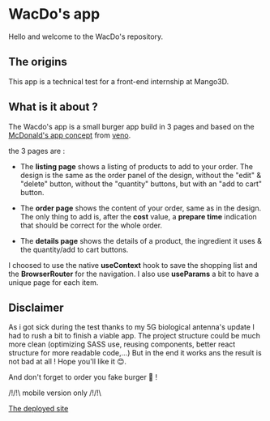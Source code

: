 # WacDo's app

Hello and welcome to the WacDo's repository.

## The origins

This app is a technical test for a front-end internship at Mango3D.

## What is it about ?

The Wacdo's app is a small burger app build in 3 pages and based on the [McDonald's app concept](https://dribbble.com/shots/14126838-McDonald-s-App-3) from [veno](https://dribbble.com/Veno_Design).

the 3 pages are :

- The **listing page** shows a listing of products to add to your order. The design is the same as the order panel of the design, without the "edit" & "delete" button, without the "quantity" buttons, but with an "add to cart" button.

- The **order page** shows the content of your order, same as in the design. The only thing to add is, after the **cost** value, a **prepare time** indication that should be correct for the whole order.

- The **details page** shows the details of a product, the ingredient it uses & the quantity/add to cart buttons.

I choosed to use the native **useContext** hook to save the shopping list and the **BrowserRouter** for the navigation. I also use **useParams** a bit to have a unique page for each item.

## Disclaimer

As i got sick during the test thanks to my 5G biological antenna's update I had to rush a bit to finish a viable app. The project structure could be much more clean (optimizing SASS use, reusing components, better react structure for more readable code,...) But in the end it works ans the result is not bad at all ! Hope you'll like it 😊.

And don't forget to order you fake burger 🍔 !

/!\/!\ mobile version only /!\/!\

[The deployed site](https://wacdos.netlify.app/)
